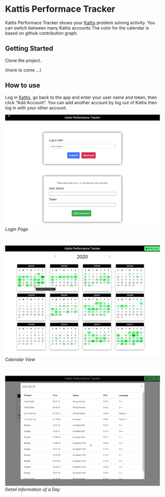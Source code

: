 # Kattis Performace Tracker
Kattis Performace Tracker shows your [Kattis](https://open.kattis.com/) problem solving activity. You can switch between many Kattis accounts The color for the calendar is based on github contribution graph.

## Getting Started
Clone the project.

(more to come ...)

## How to use
Log in [Kattis](https://open.kattis.com/download/kattisrc), go back to the app and enter your user name and token, then click "Add Account". You can add another account by log out of Kattis then log in with your other account.

![login-demo](img/login.png)
*Login Page*

<br/>

![calendar-demo](img/calendar.png)
*Calendar View*

<br/>

![popup-demo](img/popup.png)
*Detail Information of a Day*